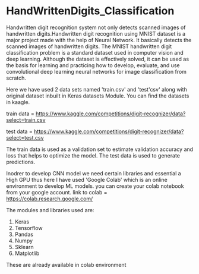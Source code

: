 # HandWrittenDigits_Classification
Handwritten digit recognition system not only detects
scanned images of handwritten digits.Handwritten digit
recognition using MNIST dataset is a major project made
with the help of Neural Network. It basically detects
the scanned images of handwritten digits.
The MNIST handwritten digit classification problem is a standard dataset used in computer vision and deep learning. Although the dataset is effectively solved, it can be used as the basis for learning and practicing how to develop, evaluate, and use convolutional deep learning neural networks for image classification from scratch.

Here we have used 2 data sets named 'train.csv' and 'test'csv' along with original dataset inbuilt in Keras datasets Module. You can find the datasets in kaagle.

train data = https://www.kaggle.com/competitions/digit-recognizer/data?select=train.csv

test data = https://www.kaggle.com/competitions/digit-recognizer/data?select=test.csv

The train data is used as a validation set to estimate validation accuracy and loss that helps to optimize the model. The test data is used to generate predictions.

Inodrer to develop CNN model we need certain libraries and essential a High GPU thus here I have used 'Google Colab' which is an online environment to develop ML models. you can create your colab notebook from your google account. 
link to colab = https://colab.research.google.com/

The modules and libraries used are:
1. Keras
2.  Tensorflow
3.  Pandas
4.  Numpy
5.  Sklearn
6.  Matplotlib

These are already available in colab environment
